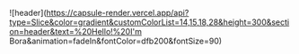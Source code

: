 ![header](https://capsule-render.vercel.app/api?type=Slice&color=gradient&customColorList=14,15,18,28&height=300&section=header&text=%20Hello!%20I'm Bora&animation=fadeIn&fontColor=dfb200&fontSize=90)

<!--
**DeokJeong/DeokJeong** is a ✨ _special_ ✨ repository because its `README.md` (this file) appears on your GitHub profile.

Here are some ideas to get you started:

- 🔭 I’m currently working on ...
- 🌱 I’m currently learning ...
- 👯 I’m looking to collaborate on ...
- 🤔 I’m looking for help with ...
- 💬 Ask me about ...
- 📫 How to reach me: ...
- 😄 Pronouns: ...
- ⚡ Fun fact: ...
-->
